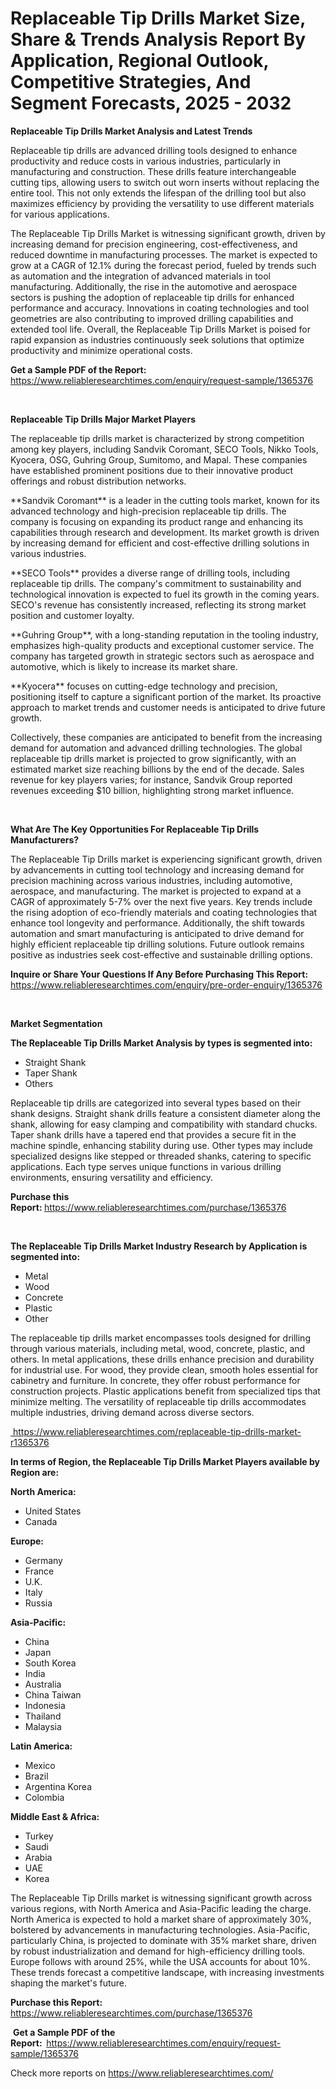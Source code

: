 <p><h1>Replaceable Tip Drills Market Size, Share & Trends Analysis Report By Application, Regional Outlook, Competitive Strategies, And Segment Forecasts, 2025 - 2032</h1></p><p><strong>Replaceable Tip Drills Market Analysis and Latest Trends</strong></p>
<p><p>Replaceable tip drills are advanced drilling tools designed to enhance productivity and reduce costs in various industries, particularly in manufacturing and construction. These drills feature interchangeable cutting tips, allowing users to switch out worn inserts without replacing the entire tool. This not only extends the lifespan of the drilling tool but also maximizes efficiency by providing the versatility to use different materials for various applications.</p><p>The Replaceable Tip Drills Market is witnessing significant growth, driven by increasing demand for precision engineering, cost-effectiveness, and reduced downtime in manufacturing processes. The market is expected to grow at a CAGR of 12.1% during the forecast period, fueled by trends such as automation and the integration of advanced materials in tool manufacturing. Additionally, the rise in the automotive and aerospace sectors is pushing the adoption of replaceable tip drills for enhanced performance and accuracy. Innovations in coating technologies and tool geometries are also contributing to improved drilling capabilities and extended tool life. Overall, the Replaceable Tip Drills Market is poised for rapid expansion as industries continuously seek solutions that optimize productivity and minimize operational costs.</p></p>
<p><strong>Get a Sample PDF of the Report:&nbsp;</strong> <a href="https://www.reliableresearchtimes.com/enquiry/request-sample/1365376?utm_campaign=3520&utm_medium=2&utm_source=Github&utm_content=ia&utm_term=22032025&utm_id=replaceable-tip-drills">https://www.reliableresearchtimes.com/enquiry/request-sample/1365376</a></p>
<p>&nbsp;</p>
<p><strong>Replaceable Tip Drills Major Market Players</strong></p>
<p><p>The replaceable tip drills market is characterized by strong competition among key players, including Sandvik Coromant, SECO Tools, Nikko Tools, Kyocera, OSG, Guhring Group, Sumitomo, and Mapal. These companies have established prominent positions due to their innovative product offerings and robust distribution networks.</p><p>**Sandvik Coromant** is a leader in the cutting tools market, known for its advanced technology and high-precision replaceable tip drills. The company is focusing on expanding its product range and enhancing its capabilities through research and development. Its market growth is driven by increasing demand for efficient and cost-effective drilling solutions in various industries.</p><p>**SECO Tools** provides a diverse range of drilling tools, including replaceable tip drills. The company's commitment to sustainability and technological innovation is expected to fuel its growth in the coming years. SECO's revenue has consistently increased, reflecting its strong market position and customer loyalty.</p><p>**Guhring Group**, with a long-standing reputation in the tooling industry, emphasizes high-quality products and exceptional customer service. The company has targeted growth in strategic sectors such as aerospace and automotive, which is likely to increase its market share.</p><p>**Kyocera** focuses on cutting-edge technology and precision, positioning itself to capture a significant portion of the market. Its proactive approach to market trends and customer needs is anticipated to drive future growth.</p><p>Collectively, these companies are anticipated to benefit from the increasing demand for automation and advanced drilling technologies. The global replaceable tip drills market is projected to grow significantly, with an estimated market size reaching billions by the end of the decade. Sales revenue for key players varies; for instance, Sandvik Group reported revenues exceeding $10 billion, highlighting strong market influence.</p></p>
<p>&nbsp;</p>
<p><strong>What Are The Key Opportunities For Replaceable Tip Drills Manufacturers?</strong></p>
<p><p>The Replaceable Tip Drills market is experiencing significant growth, driven by advancements in cutting tool technology and increasing demand for precision machining across various industries, including automotive, aerospace, and manufacturing. The market is projected to expand at a CAGR of approximately 5-7% over the next five years. Key trends include the rising adoption of eco-friendly materials and coating technologies that enhance tool longevity and performance. Additionally, the shift towards automation and smart manufacturing is anticipated to drive demand for highly efficient replaceable tip drilling solutions. Future outlook remains positive as industries seek cost-effective and sustainable drilling options.</p></p>
<p><strong>Inquire or Share Your Questions If Any Before Purchasing This Report:</strong> <a href="https://www.reliableresearchtimes.com/enquiry/pre-order-enquiry/1365376?utm_campaign=3520&utm_medium=2&utm_source=Github&utm_content=ia&utm_term=22032025&utm_id=replaceable-tip-drills">https://www.reliableresearchtimes.com/enquiry/pre-order-enquiry/1365376</a></p>
<p>&nbsp;</p>
<p><strong>Market Segmentation</strong></p>
<p><strong>The Replaceable Tip Drills Market Analysis by types is segmented into:</strong></p>
<p><ul><li>Straight Shank</li><li>Taper Shank</li><li>Others</li></ul></p>
<p><p>Replaceable tip drills are categorized into several types based on their shank designs. Straight shank drills feature a consistent diameter along the shank, allowing for easy clamping and compatibility with standard chucks. Taper shank drills have a tapered end that provides a secure fit in the machine spindle, enhancing stability during use. Other types may include specialized designs like stepped or threaded shanks, catering to specific applications. Each type serves unique functions in various drilling environments, ensuring versatility and efficiency.</p></p>
<p><strong>Purchase this Report:&nbsp;</strong><a href="https://www.reliableresearchtimes.com/purchase/1365376?utm_campaign=3520&utm_medium=2&utm_source=Github&utm_content=ia&utm_term=22032025&utm_id=replaceable-tip-drills">https://www.reliableresearchtimes.com/purchase/1365376</a></p>
<p>&nbsp;</p>
<p><strong>The Replaceable Tip Drills Market Industry Research by Application is segmented into:</strong></p>
<p><ul><li>Metal</li><li>Wood</li><li>Concrete</li><li>Plastic</li><li>Other</li></ul></p>
<p><p>The replaceable tip drills market encompasses tools designed for drilling through various materials, including metal, wood, concrete, plastic, and others. In metal applications, these drills enhance precision and durability for industrial use. For wood, they provide clean, smooth holes essential for cabinetry and furniture. In concrete, they offer robust performance for construction projects. Plastic applications benefit from specialized tips that minimize melting. The versatility of replaceable tip drills accommodates multiple industries, driving demand across diverse sectors.</p></p>
<p><a href="https://www.reliableresearchtimes.com/replaceable-tip-drills-market-r1365376?utm_campaign=3520&utm_medium=2&utm_source=Github&utm_content=ia&utm_term=22032025&utm_id=replaceable-tip-drills">&nbsp;https://www.reliableresearchtimes.com/replaceable-tip-drills-market-r1365376</a></p>
<p><strong>In terms of Region, the Replaceable Tip Drills Market Players available by Region are:</strong></p>
<p>
    <p> <strong> North America: </strong>
        <ul>
            <li>United States</li>
            <li>Canada</li>
        </ul>
        </p> 
    <p> <strong> Europe: </strong>
        <ul>
            <li>Germany</li>
            <li>France</li>
            <li>U.K.</li>
            <li>Italy</li>
            <li>Russia</li>
        </ul>
        </p> 
    <p> <strong> Asia-Pacific: </strong>
        <ul>
            <li>China</li>
            <li>Japan</li>
            <li>South Korea</li>
            <li>India</li>
            <li>Australia</li>
            <li>China Taiwan</li>
            <li>Indonesia</li>
            <li>Thailand</li>
            <li>Malaysia</li>
        </ul>
        </p> 
    <p> <strong> Latin America: </strong>
        <ul>
            <li>Mexico</li>
            <li>Brazil</li>
            <li>Argentina Korea</li>
            <li>Colombia</li>
        </ul>
        </p> 
    <p> <strong> Middle East & Africa: </strong>
        <ul>
            <li>Turkey</li>
            <li>Saudi</li>
            <li>Arabia</li>
            <li>UAE</li>
            <li>Korea</li>
        </ul>
    </p>
    </p>
<p><p>The Replaceable Tip Drills market is witnessing significant growth across various regions, with North America and Asia-Pacific leading the charge. North America is expected to hold a market share of approximately 30%, bolstered by advancements in manufacturing technologies. Asia-Pacific, particularly China, is projected to dominate with 35% market share, driven by robust industrialization and demand for high-efficiency drilling tools. Europe follows with around 25%, while the USA accounts for about 10%. These trends forecast a competitive landscape, with increasing investments shaping the market's future.</p></p>
<p><strong>Purchase this Report: </strong><a href="https://www.reliableresearchtimes.com/purchase/1365376?utm_campaign=3520&utm_medium=2&utm_source=Github&utm_content=ia&utm_term=22032025&utm_id=replaceable-tip-drills">https://www.reliableresearchtimes.com/purchase/1365376</a></p>
<p>&nbsp;<strong>Get a Sample PDF of the Report:&nbsp;&nbsp;</strong><a href="https://www.reliableresearchtimes.com/enquiry/request-sample/1365376?utm_campaign=3520&utm_medium=2&utm_source=Github&utm_content=ia&utm_term=22032025&utm_id=replaceable-tip-drills">https://www.reliableresearchtimes.com/enquiry/request-sample/1365376</a></p>
<p><strong></strong></p>
<p>Check more reports on <a href="https://www.reliableresearchtimes.com/?utm_campaign=3520&utm_medium=2&utm_source=Github&utm_content=ia&utm_term=22032025&utm_id=replaceable-tip-drills">https://www.reliableresearchtimes.com/</a></p>